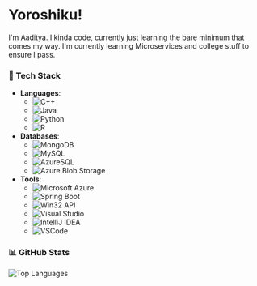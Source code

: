# Yoroshiku!

I'm Aaditya. I kinda code, currently just learning the bare minimum that comes my way.
I'm currently learning Microservices and college stuff to ensure I pass.
### 💼 Tech Stack

- **Languages**: 
  - <img src="https://img.shields.io/badge/C%2B%2B-00599C?style=for-the-badge&logo=c%2B%2B&logoColor=white" alt="C++">
  - <img src="https://img.shields.io/badge/Java-ED8B00?style=for-the-badge&logo=java&logoColor=white" alt="Java"> 
  - <img src="https://img.shields.io/badge/Python-3776AB?style=for-the-badge&logo=python&logoColor=white" alt="Python">
  - <img src="https://img.shields.io/badge/R-276DC3?style=for-the-badge&logo=r&logoColor=white" alt="R">
- **Databases**: 
  - <img src="https://img.shields.io/badge/MongoDB-47A248?style=for-the-badge&logo=mongodb&logoColor=white" alt="MongoDB"> 
  - <img src="https://img.shields.io/badge/MySQL-4479A1?style=for-the-badge&logo=mysql&logoColor=white" alt="MySQL"> 
  - <img src="https://img.shields.io/badge/AzureSQL-0089D6?style=for-the-badge&logo=microsoft-sql-server&logoColor=white" alt="AzureSQL">
  - <img src="https://img.shields.io/badge/Azure Blob Storage-0078D4?style=for-the-badge&logo=azure&logoColor=white" alt="Azure Blob Storage">
- **Tools**: 
  - <img src="https://img.shields.io/badge/Microsoft Azure-0089D6?style=for-the-badge&logo=microsoft-azure&logoColor=white" alt="Microsoft Azure">
  - <img src="https://img.shields.io/badge/Spring Boot-6DB33F?style=for-the-badge&logo=spring-boot&logoColor=white" alt="Spring Boot">
  - <img src="https://img.shields.io/badge/Win32 API-0078D6?style=for-the-badge&logo=windows&logoColor=white" alt="Win32 API"> 
  - <img src="https://img.shields.io/badge/Visual Studio-5C2D91?style=for-the-badge&logo=visual-studio&logoColor=white" alt="Visual Studio">
  - <img src="https://img.shields.io/badge/IntelliJ IDEA-000000?style=for-the-badge&logo=intellij-idea&logoColor=white" alt="IntelliJ IDEA"> 
  - <img src="https://img.shields.io/badge/VSCode-007ACC?style=for-the-badge&logo=visual-studio-code&logoColor=white" alt="VSCode">


### 📊 GitHub Stats
![Top Languages](https://github-readme-stats.vercel.app/api/top-langs/?username=Aaditatgithub&layout=compact)


